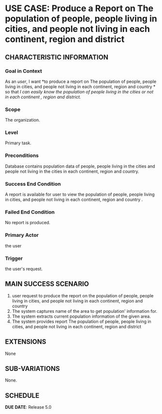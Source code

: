 # USE CASE: Produce a Report on The population of people, people living in cities, and people not living in each continent, region and district 

## CHARACTERISTIC INFORMATION

### Goal in Context

As an *user*, I want *to produce a report on The population of people, people living in cities, and people not living in each continent, region and country * so that *I can easily know the population of people living in the cities or not in each continent , region and district.*

### Scope

The organization.

### Level

Primary task.

### Preconditions

Database contains population data of people, people living in the cities and people not living in the cities in each continent, region and country.

### Success End Condition

A report is available for user to view the population of people, people living in cities, and people not living in each continent, region and country .

### Failed End Condition

No report is produced.

### Primary Actor

the user

### Trigger

the user's request.

## MAIN SUCCESS SCENARIO

1. user request to produce the report on the population of people, people living in cities, and people not living in each continent, region and country
2. The system captures name of the area to get population' information for.
3. The system extracts current population information  of the given area.
4. The system provides report The population of people, people living in cities, and people not living in each continent, region and district

## EXTENSIONS

None

## SUB-VARIATIONS

None.

## SCHEDULE

**DUE DATE**: Release 5.0
